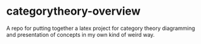 # categorytheory-overview
A repo for putting together a latex project for category theory diagramming and presentation of concepts in my own kind of weird way.
